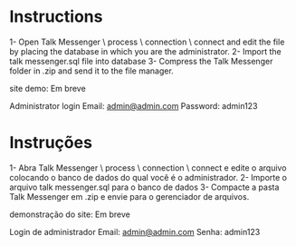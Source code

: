 # Instructions

1- Open Talk Messenger \ process \ connection \ connect and edit the file by placing the database in which you are the administrator.
2- Import the talk messenger.sql file into database
3- Compress the Talk Messenger folder in .zip and send it to the file manager.

site demo: Em breve

Administrator login
Email: admin@admin.com
Password: admin123

# Instruções

1- Abra Talk Messenger \ process \ connection \ connect e edite o arquivo colocando o banco de dados do qual você é o administrador.
2- Importe o arquivo talk messenger.sql para o banco de dados
3- Compacte a pasta Talk Messenger em .zip e envie para o gerenciador de arquivos.

demonstração do site: Em breve

Login de administrador
Email: admin@admin.com
Senha: admin123


